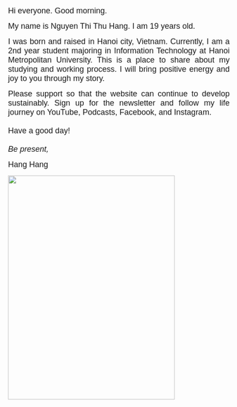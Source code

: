 <p align="justify">
  <font face="Arial" size="4">Hi everyone. Good morning.</font>
</p>
<p align="justify">
  <font face="Arial" size="4">My name is Nguyen Thi Thu Hang. I<span lang="ja"> am 19 years old.</span></font>
</p>
<p align="justify">
  <font face="Arial" size="4">
    <span lang="ja">I was born and raised in Hanoi city, Vietnam. Currently, I am a 2nd year student majoring in Information Technology at Hanoi Metropolitan University. This is a place to share about my studying and working process. I will bring positive energy and joy to you through my story.</span>
  </font>
</p>
<p align="justify">
  <font face="Arial" size="4">
    <span lang="ja">Please support so that the website can continue to develop sustainably. Sign up for the newsletter and follow my life journey on YouTube, Podcasts, Facebook, and Instagram.<br><br>Have a good day!<br><br><i>Be present,</i></span>
  </font>
</p>
<p align="justify">
  <font face="Arial" size="4">Hang Hang</font>
</p>
<p>
  <img src="https://image.tienphong.vn/w460/Uploaded/2024/ymnjs/2017_02_20/148756474637332_chuot_JNOU.jpg.ashx?width=600" align="left" border="0" width="379" height="510">
</p>
